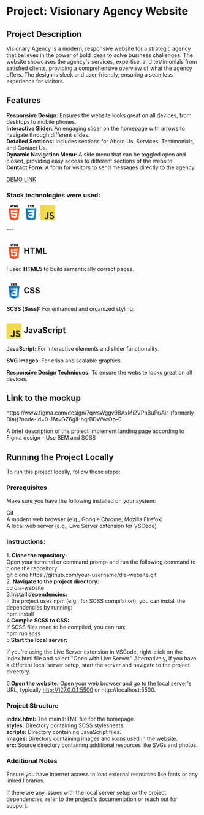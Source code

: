 # Project: Visionary Agency Website

<h2>Project Description</h2>
<p>Visionary Agency is a modern, responsive website for a strategic agency that believes in the power of bold ideas to solve business challenges. The website showcases the agency's services, expertise, and testimonials from satisfied clients, providing a comprehensive overview of what the agency offers. The design is sleek and user-friendly, ensuring a seamless experience for visitors.</p>
<h2>Features</h2>
<p><strong>Responsive Design:</strong>  Ensures the website looks great on all devices, from desktops to mobile phones.
<br>
<strong>Interactive Slider:</strong> An engaging slider on the homepage with arrows to navigate through different slides.
<br>
<strong>Detailed Sections:</strong> Includes sections for About Us, Services, Testimonials, and Contact Us.
<br>
<strong>Dynamic Navigation Menu:</strong> A side menu that can be toggled open and closed, providing easy access to different sections of the website.
<br>
<strong>Contact Form:</strong> A form for visitors to send messages directly to the agency.</p>

[DEMO LINK](https://opokhvalenko.github.io/Dia-landing/)

### Stack technologies were used:

<p>
  <a href="https://www.w3.org/html/" target="_blank" rel="noreferrer">
    <img src="https://raw.githubusercontent.com/devicons/devicon/master/icons/html5/html5-original-wordmark.svg" align="center" alt="html5" width="40" height="40"/>
  </a>

  <a href="https://developer.mozilla.org/en-US/docs/Web/CSS" target="_blank" rel="noreferrer">
    <img src="https://raw.githubusercontent.com/devicons/devicon/master/icons/css3/css3-original-wordmark.svg" align="center" alt="css3" width="40" height="40"/>
  </a>

  <a href="https://developer.mozilla.org/en-US/docs/Web/JavaScript" target="_blank" rel="noreferrer">
    <img src="https://raw.githubusercontent.com/devicons/devicon/master/icons/javascript/javascript-original.svg" align="center" alt="javascript" width="40" height="40"/>
  </a>
  </p>
  ---
  <h2>
<img src="https://raw.githubusercontent.com/devicons/devicon/master/icons/html5/html5-original-wordmark.svg" align="center" alt="html5" width="40" height="40"/>
  HTML
</h2>

<p>
  I used <strong>HTML5</strong> to build semantically correct pages.
</p>

<h2>
  <img src="https://raw.githubusercontent.com/devicons/devicon/master/icons/css3/css3-original-wordmark.svg" align="center" alt="css3" width="40" height="40"/>
  CSS
</h2>

<p>
 <strong>SCSS (Sass):</strong> For enhanced and organized styling.
</p>

<h2>
  <img src="https://raw.githubusercontent.com/devicons/devicon/master/icons/javascript/javascript-original.svg" align="center" alt="javascript" width="40" height="40"/>
  JavaScript
</h2>

<p>
 <strong>JavaScript:</strong> For interactive elements and slider functionality.
</p>

<p>
 <strong>SVG Images:</strong> For crisp and scalable graphics.
 </p>
<p>
 <strong>Responsive Design Techniques:</strong> To ensure the website looks great on all devices.
 </p>

<h2>Link to the mockup</h2>
https://www.figma.com/design/7qwsWggv9BAxMi2VPhBuPr/Air-(formerly-Dia))?node-id=0-1&t=GZ6glHhqrBDWVcOp-0

A brief description of the project
Implement landing page according to Figma design - Use BEM and SCSS


<h2>Running the Project Locally</h2>
<p>To run this project locally, follow these steps:</p>

<h3>Prerequisites</h3>
<p>Make sure you have the following installed on your system:

Git
<br>
A modern web browser (e.g., Google Chrome, Mozilla Firefox)
<br>
A local web server (e.g., Live Server extension for VSCode)
<br>
</p>
<h3>Instructions:</h3>
1. <strong>Clone the repository:</strong>
<br>
Open your terminal or command prompt and run the following command to clone the repository:
<br>
git clone https://github.com/your-username/dia-website.git
<br>
2. <strong>Navigate to the project directory:</strong>
<br>
cd dia-website
<br>
3.<strong>Install dependencies:</strong>
<br>
If the project uses npm (e.g., for SCSS compilation), you can install the dependencies by running:
<br>
npm install
<br>
4.<strong>Compile SCSS to CSS:</strong>
<br>
If SCSS files need to be compiled, you can run:
<br>
npm run scss
<br>
5.<strong>Start the local server:</strong>
<br>
<p>If you're using the Live Server extension in VSCode, right-click on the index.html file and select "Open with Live Server."
Alternatively, if you have a different local server setup, start the server and navigate to the project directory.</p>

6.<strong>Open the website:</strong>
Open your web browser and go to the local server's URL, typically http://127.0.0.1:5500 or http://localhost:5500.

<h3>Project Structure</h3>
<strong>index.html:</strong> The main HTML file for the homepage.
<br>
<strong>styles:</strong> Directory containing SCSS stylesheets.
<br>
<strong>scripts:</strong> Directory containing JavaScript files.
<br>
<strong>images: </strong>Directory containing images and icons used in the website.
<br>
<strong>src:</strong> Source directory containing
additional resources like SVGs and photos.
<br>
<h3>Additional Notes</h3>
<p>Ensure you have internet access to load external resources like fonts or any linked libraries.</p>

<p>If there are any issues with the local server setup or the project dependencies, refer to the project's documentation or reach out for support.</p>
